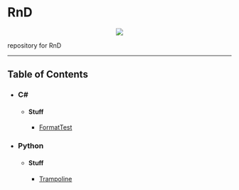 <body>
    <div id="head">
        <h1>RnD</h1>
        <p align="center"><a href="https://opensource.org/licenses/BSD-3-Clause"><img src="https://img.shields.io/badge/License-BSD%203--Clause-blue.svg"></img></a></p>
        <p>repository for RnD</p>
    <div>
    <hr></hr>
    <div id="body">
        <h2>Table of Contents</h2>
        <ul>
            <li><h3>C#</h3>
                <ul><li>
                    <h4>Stuff</h4>
                    <ul>
                        <li><a href="../../wiki/C%23.Stuff.FormatTest">FormatTest</a></li>
                    </ul>
                </li></ul>
            </li>
            <li><h3>Python</h3>
                <ul><li>
                    <h4>Stuff</h4>
                    <ul>
                        <li><a href="../../wiki/Python.Stuff.Trampoline">Trampoline</a></li>
                    </ul>
                </li></ul>
            </li>
        </ul>
    <div>
</body>